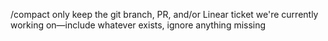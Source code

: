 /compact only keep the git branch, PR, and/or Linear ticket we're currently working on—include whatever exists, ignore anything missing